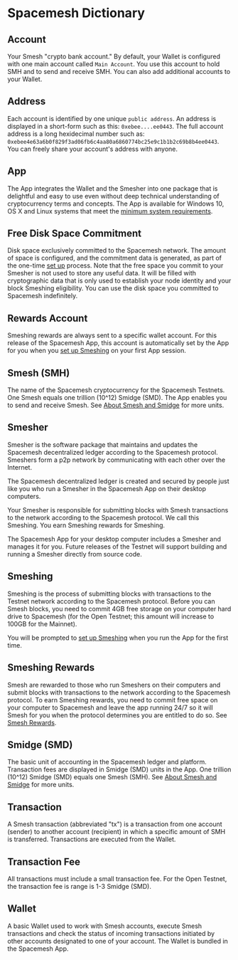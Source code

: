 # Spacemesh Dictionary

## Account
Your Smesh "crypto bank account." By default, your Wallet is configured with one main account called `Main Account`. You use this account to hold SMH and to send and receive SMH. You can also add additional accounts to your Wallet.

## Address
Each account is identified by one unique `public address`. An address is displayed in a short-form such as this: `0xebee....ee0443`. The full account address is a long hexidecimal number such as: `0xebee4e63a6b0f829f3ad06fb6c4aa80a6860774bc25e9c1b1b2c69b8b4ee0443`. You can freely share your account's address with anyone.

## App
The App integrates the Wallet and the Smesher into one package that is delightful and easy to use even without deep technical understanding of cryptocurrency terms and concepts. The App is available for Windows 10, OS X and Linux systems that meet the [minimum system requirements](requirements.md).

## Free Disk Space Commitment
Disk space exclusively committed to the Spacemesh network. The amount of space is configured, and the commitment data is generated, as part of the one-time [set up](guide/setup.md) process. Note that the free space you commit to your Smesher is not used to store any useful data. It will be filled with cryptographic data that is only used to establish your node identity and your block Smeshing eligibility. You can use the disk space you committed to Spacemesh indefinitely.

## Rewards Account
Smeshing rewards are always sent to a specific wallet account. For this release of the Spacemesh App, this account is automatically set by the App for you when you [set up Smeshing](guide/setup.md) on your first App session.

## Smesh (SMH)
The name of the Spacemesh cryptocurrency for the Spacemesh Testnets. One Smesh equals one trillion (10^12) Smidge (SMD). The App enables you to send and receive Smesh. See [About Smesh and Smidge](coins.md) for more units.

## Smesher
Smesher is the software package that maintains and updates the Spacemesh decentralized ledger according to the Spacemesh protocol. Smeshers form a p2p network by communicating with each other over the Internet.

The Spacemesh decentralized ledger is created and secured by people just like you who run a Smesher in the Spacemesh App on their desktop computers.

Your Smesher is responsible for submitting blocks with Smesh transactions to the network according to the Spacemesh protocol. We call this Smeshing. You earn Smeshing rewards for Smeshing.

The Spacemesh App for your desktop computer includes a Smesher and manages it for you. Future releases of the Testnet will support building and running a Smesher directly from source code.

## Smeshing
Smeshing is the process of submitting blocks with transactions to the Testnet network according to the Spacemesh protocol. Before you can Smesh blocks, you need to commit 4GB free storage on your computer hard drive to Spacemesh (for the Open Testnet; this amount will increase to 100GB for the Mainnet).

You will be prompted to [set up Smeshing](guide/setup.md) when you run the App for the first time.

## Smeshing Rewards
Smesh are rewarded to those who run Smeshers on their computers and submit blocks with transactions to the network according to the Spacemesh protocol. To earn Smeshing rewards, you need to commit free space on your computer to Spacemesh and leave the app running 24/7 so it will Smesh for you when the protocol determines you are entitled to do so. See [Smesh Rewards](rewards.md).

## Smidge (SMD)
The basic unit of accounting in the Spacemesh ledger and platform. Transaction fees are displayed in Smidge (SMD) units in the App. One trillion (10^12) Smidge (SMD) equals one Smesh (SMH). See [About Smesh and Smidge](coins.md) for more units.

## Transaction
A Smesh transaction (abbreviated "tx") is a transaction from one account (sender) to another account (recipient) in which a specific amount of SMH is transferred. Transactions are executed from the Wallet.

## Transaction Fee
All transactions must include a small transaction fee. For the Open Testnet, the transaction fee is range is 1-3 Smidge (SMD).

## Wallet
A basic Wallet used to work with Smesh accounts, execute Smesh transactions and check the status of incoming transactions initiated by other accounts designated to one of your account. The Wallet is bundled in the Spacemesh App.
